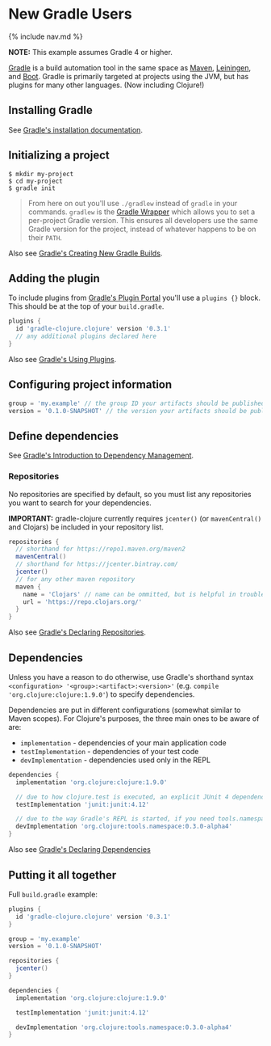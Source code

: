 # New Gradle Users

{% include nav.md %}

**NOTE:** This example assumes Gradle 4 or higher.

[Gradle](https://docs.gradle.org/current/userguide/userguide.html) is a build automation tool in the same space as [Maven](https://maven.apache.org), [Leiningen](https://leiningen.org), and [Boot](https://boot-clj.com). Gradle is primarily targeted at projects using the JVM, but has plugins for many other languages. (Now including Clojure!)

## Installing Gradle

See [Gradle's installation documentation](https://docs.gradle.org/current/userguide/installation.html).

## Initializing a project

```
$ mkdir my-project
$ cd my-project
$ gradle init
```

> From here on out you'll use `./gradlew` instead of `gradle` in your commands. `gradlew` is the [Gradle Wrapper](https://docs.gradle.org/current/userguide/gradle_wrapper.html) which allows you to set a per-project Gradle version. This ensures all developers use the same Gradle version for the project, instead of whatever happens to be on their `PATH`.

Also see [Gradle's Creating New Gradle Builds](https://guides.gradle.org/creating-new-gradle-builds).

## Adding the plugin

To include plugins from [Gradle's Plugin Portal](https://plugins.gradle.org/) you'll use a `plugins {}` block. This should be at the top of your `build.gradle`.

```groovy
plugins {
  id 'gradle-clojure.clojure' version '0.3.1'
  // any additional plugins declared here
}
```

Also see [Gradle's Using Plugins](https://docs.gradle.org/current/userguide/plugins.html).

## Configuring project information

```groovy
group = 'my.example' // the group ID your artifacts should be published under
version = '0.1.0-SNAPSHOT' // the version your artifacts should be published under
```

## Define dependencies

See [Gradle's Introduction to Dependency Management](https://docs.gradle.org/current/userguide/introduction_dependency_management.html).

### Repositories

No repositories are specified by default, so you must list any repositories you want to search for your dependencies.

**IMPORTANT:** gradle-clojure currently requires `jcenter()` (or `mavenCentral()` and Clojars) be included in your repository list.

```groovy
repositories {
  // shorthand for https://repo1.maven.org/maven2
  mavenCentral()
  // shorthand for https://jcenter.bintray.com/
  jcenter()
  // for any other maven repository
  maven {
    name = 'Clojars' // name can be ommitted, but is helpful in troubleshooting
    url = 'https://repo.clojars.org/'
  }
}
```

Also see [Gradle's Declaring Repositories](https://docs.gradle.org/current/userguide/declaring_repositories.html).

## Dependencies

Unless you have a reason to do otherwise, use Gradle's shorthand syntax `<configuration> '<group>:<artifact>:<version>'` (e.g. `compile 'org.clojure:clojure:1.9.0'`) to specify dependencies.

Dependencies are put in different configurations (somewhat similar to Maven scopes). For Clojure's purposes, the three main ones to be aware of are:

- `implementation` - dependencies of your main application code
- `testImplementation` - dependencies of your test code
- `devImplementation` - dependencies used only in the REPL

```groovy
dependencies {
  implementation 'org.clojure:clojure:1.9.0'

  // due to how clojure.test is executed, an explicit JUnit 4 dependency is needed
  testImplementation 'junit:junit:4.12'

  // due to the way Gradle's REPL is started, if you need tools.namespace, you must be on 0.3+
  devImplementation 'org.clojure:tools.namespace:0.3.0-alpha4'
}
```

Also see [Gradle's Declaring Dependencies](https://docs.gradle.org/current/userguide/declaring_dependencies.html)

## Putting it all together

Full `build.gradle` example:

```groovy
plugins {
  id 'gradle-clojure.clojure' version '0.3.1'
}

group = 'my.example'
version = '0.1.0-SNAPSHOT'

repositories {
  jcenter()
}

dependencies {
  implementation 'org.clojure:clojure:1.9.0'

  testImplementation 'junit:junit:4.12'

  devImplementation 'org.clojure:tools.namespace:0.3.0-alpha4'
}
```

